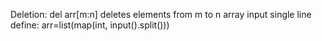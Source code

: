 Deletion: del arr[m:n]   deletes elements from m to n
array input single line define: arr=list(map(int, input().split()))
